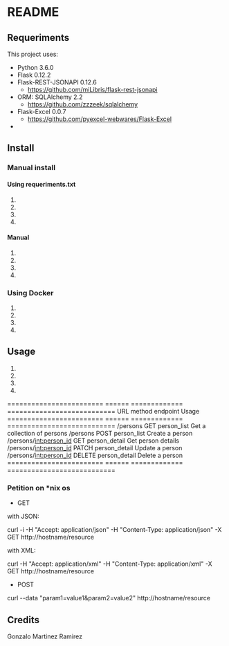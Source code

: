 # README

## Requeriments

This project uses:

* Python 3.6.0
* Flask 0.12.2
* Flask-REST-JSONAPI 0.12.6 
    * https://github.com/miLibris/flask-rest-jsonapi
* ORM: SQLAlchemy 2.2
    * https://github.com/zzzeek/sqlalchemy
* Flask-Excel 0.0.7
    * https://github.com/pyexcel-webwares/Flask-Excel
*

## Install

### Manual install

#### Using requeriments.txt

1.
2.
3.
4.

#### Manual

1.
2.
3.
4.

### Using Docker

1. 
2. 
3. 
4. 

## Usage

1.
2.
3.
4.


========================  ======  =============  ===========================
URL                       method  endpoint       Usage
========================  ======  =============  ===========================
/persons                  GET     person_list    Get a collection of persons
/persons                  POST    person_list    Create a person
/persons/<int:person_id>  GET     person_detail  Get person details
/persons/<int:person_id>  PATCH   person_detail  Update a person
/persons/<int:person_id>  DELETE  person_detail  Delete a person
========================  ======  =============  ===========================


### Petition on *nix os

* GET

with JSON:

curl -i -H "Accept: application/json" -H "Content-Type: application/json" -X GET http://hostname/resource

with XML:

curl -H "Accept: application/xml" -H "Content-Type: application/xml" -X GET http://hostname/resource


* POST

curl --data "param1=value1&param2=value2" http://hostname/resource

## Credits

Gonzalo Martinez Ramirez
